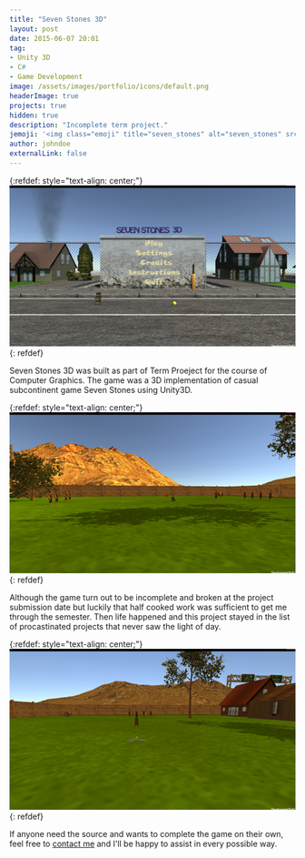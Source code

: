 ```yaml
---
title: "Seven Stones 3D"
layout: post
date: 2015-06-07 20:01
tag: 
- Unity 3D
- C#
- Game Development
image: /assets/images/portfolio/icons/default.png
headerImage: true
projects: true
hidden: true
description: "Incomplete term project."
jemoji: '<img class="emoji" title="seven_stones" alt="seven_stones" src="/assets/images/portfolio/icons/default.png" height="20" width="20" align="absmiddle">'
author: johndoe
externalLink: false
---
```


{:refdef: style="text-align: center;"}
![Screenshot](/assets/images/portfolio/seven_stones_0.png)
{: refdef}

Seven Stones 3D was built as part of Term Proeject for the course of Computer Graphics. The game was a 3D implementation of casual subcontinent game Seven Stones using Unity3D. 

{:refdef: style="text-align: center;"}
![Screenshot](/assets/images/portfolio/seven_stones_1.png)
{: refdef}

Although the game turn out to be incomplete and broken at the project submission date but luckily that half cooked work was sufficient to get me through the semester. Then life happened and this project stayed in the list of procastinated projects that never saw the light of day.

{:refdef: style="text-align: center;"}
![Screenshot](/assets/images/portfolio/seven_stones_2.png)
{: refdef}

If anyone need the source and wants to complete the game on their own, feel free to [contact me](http://linkedin.com/in/xuhaibahmad) and I'll be happy to assist in every possible way.
